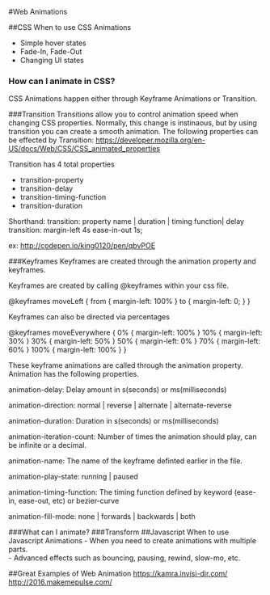 #Web Animations

##CSS
When to use CSS Animations
 - Simple hover states
 - Fade-In, Fade-Out
 - Changing UI states
### How can I animate in CSS?
CSS Animations happen either through Keyframe Animations or Transition.

###Transition
Transitions allow you to control animation speed when changing CSS properties.  Normally, this change is instinaous, but by using transition you can create a smooth animation.
The following properties can be effected by Transition: https://developer.mozilla.org/en-US/docs/Web/CSS/CSS_animated_properties

Transition has 4 total properties 
- transition-property
- transition-delay
- transition-timing-function
- transition-duration

Shorthand:
transition: property name | duration | timing function| delay
transition: margin-left 4s ease-in-out 1s;

ex: 
http://codepen.io/king0120/pen/qbvPOE

###Keyframes
Keyframes are created through the animation property and keyframes. 

Keyframes are created by calling @keyframes within your css file.

@keyframes moveLeft {
	from {
		margin-left: 100%
	}
	to {
		margin-left: 0;
	}
}

Keyframes can also be directed via percentages

@keyframes moveEverywhere {
	0% {
		margin-left: 100%
	}
	10% {
		margin-left: 30%
	}
	30% {
		margin-left: 50%
	}
	50% {
		margin-left: 0%
	}
	70% {
		margin-left: 60%
	}
	100% {
		margin-left: 100%
	}
}

These keyframe animations are called through the animation property.  Animation has the following properties.

animation-delay: Delay amount in s(seconds) or  ms(milliseconds)

animation-direction: normal | reverse | alternate | alternate-reverse

animation-duration: Duration in s(seconds) or  ms(milliseconds)

animation-iteration-count: Number of times the animation should play, can be infinite or a decimal.

animation-name: The name of the keyframe definted earlier in the file.

animation-play-state: running | paused

animation-timing-function: The timing function defined by keyword (ease-in, ease-out, etc) or bezier-curve

animation-fill-mode: none | forwards | backwards | both

###What can I animate?
 ###Transform
##Javascript
When to use Javascript Animations
	- When you need to create animations with multiple parts.  
	- Advanced effects such as bouncing, pausing, rewind, slow-mo, etc.

	



##Great Examples of Web Animation
https://kamra.invisi-dir.com/
http://2016.makemepulse.com/